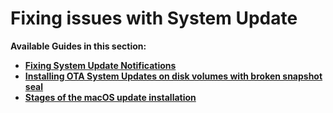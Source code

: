 # Fixing issues with System Update

**Available Guides in this section:**

- [**Fixing System Update Notifications**](/S_System_Updates/Fixing_System_Updates.md)
- [**Installing OTA System Updates on disk volumes with broken snapshot seal**](/S_System_Updates/OTA_Updates.md)
- [**Stages of the macOS update installation**](/S_System_Updates/macOS_update_process.md)
